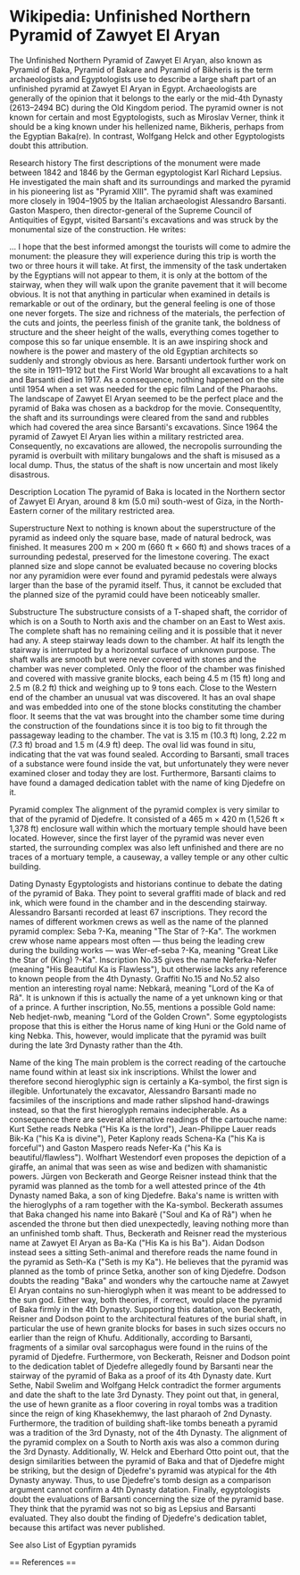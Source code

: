 
# Wikipedia: Unfinished Northern Pyramid of Zawyet El Aryan
The Unfinished Northern Pyramid of Zawyet El Aryan, also known as Pyramid of Baka,  Pyramid of Bakare and Pyramid of Bikheris is the term archaeologists and Egyptologists use to describe a large shaft part of an unfinished pyramid at Zawyet El Aryan in Egypt. Archaeologists are generally of the opinion that it belongs to the early or the mid-4th Dynasty (2613–2494 BC) during the Old Kingdom period. The pyramid owner is not known for certain and most Egyptologists, such as Miroslav Verner, think it should be a king known under his hellenized name, Bikheris, perhaps from the Egyptian Baka(re). In contrast, Wolfgang Helck and other Egyptologists doubt this attribution.

Research history
The first descriptions of the monument were made between 1842 and 1846 by the German egyptologist Karl Richard Lepsius. He investigated the main shaft and its surroundings and marked the pyramid in his pioneering list as "Pyramid XIII".
The pyramid shaft was examined more closely in 1904–1905 by the Italian archaeologist Alessandro Barsanti. Gaston Maspero, then director-general of the Supreme Council of Antiquities of Egypt, visited Barsanti's excavations and was struck by the monumental size of the construction. He writes:

... I hope that the best informed amongst the tourists will come to admire the monument: the pleasure they will experience during this trip is worth the two or three hours it will take. At first, the immensity of the task undertaken by the Egyptians will not appear to them, it is only at the bottom of the stairway, when they will walk upon the granite pavement that it will become obvious. It is not that anything in particular when examined in details is remarkable or out of the ordinary, but the general feeling is one of those one never forgets. The size and richness of the materials, the perfection of the cuts and joints, the peerless finish of the granite tank, the boldness of structure and the sheer height of the walls, everything comes together to compose this so far unique ensemble. It is an awe inspiring shock and nowhere is the power and mastery of the old Egyptian architects so suddenly and strongly obvious as here.
Barsanti undertook further work on the site in 1911–1912 but the First World War brought all excavations to a halt and Barsanti died in 1917. As a consequence, nothing happened on the site until 1954 when a set was needed for the epic film Land of the Pharaohs. The landscape of Zawyet El Aryan seemed to be the perfect place and the pyramid of Baka was chosen as a backdrop for the movie. Consequentlty, the shaft and its surroundings were cleared from the sand and rubbles which had covered the area since Barsanti's excavations.
Since 1964 the pyramid of Zawyet El Aryan lies within a military restricted area. Consequently, no excavations are allowed, the necropolis surrounding the pyramid is overbuilt with military bungalows and the shaft is misused as a local dump. Thus, the status of the shaft is now uncertain and most likely disastrous.

Description
Location
The pyramid of Baka is located in the Northern sector of Zawyet El Aryan, around 8 km (5.0 mi) south-west of Giza, in the North-Eastern corner of the military restricted area.

Superstructure
Next to nothing is known about the superstructure of the pyramid as indeed only the square base, made of natural bedrock, was finished. It measures 200 m × 200 m (660 ft × 660 ft) and shows traces of a surrounding pedestal, preserved for the limestone covering. The exact planned size and slope cannot be evaluated because no covering blocks nor any pyramidion were ever found and pyramid pedestals were always larger than the base of the pyramid itself. Thus, it cannot be excluded that the planned size of the pyramid could have been noticeably smaller.

Substructure
The substructure consists of a T-shaped shaft, the corridor of which is on a South to North axis and the chamber on an East to West axis. The complete shaft has no remaining ceiling and it is possible that it never had any. A steep stairway leads down to the chamber. At half its length the stairway is interrupted by a horizontal surface of unknown purpose. The shaft walls are smooth but were never covered with stones and the chamber was never completed. Only the floor of the chamber was finished and covered with massive granite blocks, each being 4.5 m (15 ft) long and 2.5 m (8.2 ft) thick and weighing up to 9 tons each. Close to the Western end of the chamber an unusual vat was discovered. It has an oval shape and was embedded into one of the stone blocks constituting the chamber floor. It seems that the vat was brought into the chamber some time during the construction of the foundations since it is too big to fit through the passageway leading to the chamber. The vat is 3.15 m (10.3 ft) long, 2.22 m (7.3 ft) broad and 1.5 m (4.9 ft) deep. The oval lid was found in situ, indicating that the vat was found sealed. According to Barsanti, small traces of a substance were found inside the vat, but unfortunately they were never examined closer and today they are lost. Furthermore, Barsanti claims to have found a damaged dedication tablet with the name of king Djedefre on it.

Pyramid complex
The alignment of the pyramid complex is very similar to that of the pyramid of Djedefre.
It consisted of a 465 m × 420 m (1,526 ft × 1,378 ft) enclosure wall within which the mortuary temple should have been located. However, since the first layer of the pyramid was never even started, the surrounding complex was also left unfinished and there are no traces of a mortuary temple, a causeway, a valley temple or any other cultic building.

Dating
Dynasty
Egyptologists and historians continue to debate the dating of the pyramid of Baka. They point to several graffiti made of black and red ink, which were found in the chamber and in the descending stairway. Alessandro Barsanti recorded at least 67 inscriptions. They record the names of different workmen crews as well as the name of the planned pyramid complex: Seba ?-Ka, meaning "The Star of ?-Ka". The workmen crew whose name appears most often — thus being the leading crew during the building works — was Wer-ef-seba ?-Ka, meaning "Great Like the Star of (King) ?-Ka". Inscription No.35 gives the name Neferka-Nefer (meaning "His Beautiful Ka is Flawless"), but otherwise lacks any reference to known people from the 4th Dynasty. Graffiti No.15 and No.52 also mention an interesting royal name: Nebkarâ, meaning "Lord of the Ka of Râ". It is unknown if this is actually the name of a yet unknown king or that of a prince. A further inscription, No.55, mentions a possible Gold name: Neb hedjet-nwb, meaning "Lord of the Golden Crown". Some egyptologists propose that this is either the Horus name of king Huni or the Gold name of king Nebka. This, however, would implicate that the pyramid was built during the late 3rd Dynasty rather than the 4th.

Name of the king
The main problem is the correct reading of the cartouche name found within at least six ink inscriptions. Whilst the lower and therefore second hieroglyphic sign is certainly a Ka-symbol, the first sign is illegible. Unfortunately the excavator, Alessandro Barsanti made no facsimiles of the inscriptions and made rather slipshod hand-drawings instead, so that the first hieroglyph remains indecipherable. As a consequence there are several alternative readings of the cartouche name: Kurt Sethe reads Nebka ("His Ka is the lord"), Jean-Philippe Lauer reads Bik-Ka ("his Ka is divine"), Peter Kaplony reads Schena-Ka ("his Ka is forceful") and Gaston Maspero reads Nefer-Ka ("his Ka is beautiful/flawless"). Wolfhart Westendorf even proposes the depiction of a giraffe, an animal that was seen as wise and bedizen with shamanistic powers.
Jürgen von Beckerath and George Reisner instead think that the pyramid was planned as the tomb for a well attested prince of the 4th Dynasty named Baka, a son of king Djedefre. Baka's name is written with the hieroglyphs of a ram together with the Ka-symbol. Beckerath assumes that Baka changed his name into Bakarê ("Soul and Ka of Râ") when he ascended the throne but then died unexpectedly, leaving nothing more than an unfinished tomb shaft. Thus, Beckerath and Reisner read the mysterious name at Zawyet El Aryan as Ba-Ka ("His Ka is his Ba"). Aidan Dodson instead sees a sitting Seth-animal and therefore reads the name found in the pyramid as Seth-Ka ("Seth is my Ka"). He believes that the pyramid was planned as the tomb of prince Setka, another son of king Djedefre. Dodson doubts the reading "Baka" and wonders why the cartouche name at Zawyet El Aryan contains no sun-hieroglyph when it was meant to be addressed to the sun god. Either way, both theories, if correct, would place the pyramid of Baka firmly in the 4th Dynasty. Supporting this datation, von Beckerath, Reisner and Dodson point to the architectural features of the burial shaft, in particular the use of hewn granite blocks for bases in such sizes occurs no earlier than the reign of Khufu. Additionally, according to Barsanti, fragments of a similar oval sarcophagus were found in the ruins of the pyramid of Djedefre. Furthermore, von Beckerath, Reisner and Dodson point to the dedication tablet of Djedefre allegedly found by Barsanti near the stairway of the pyramid of Baka as a proof of its 4th Dynasty date.
Kurt Sethe, Nabil Swelim and Wolfgang Helck contradict the former arguments and date the shaft to the late 3rd Dynasty. They point out that, in general, the use of hewn granite as a floor covering in royal tombs was a tradition since the reign of king Khasekhemwy, the last pharaoh of 2nd Dynasty. Furthermore, the tradition of building shaft-like tombs beneath a pyramid was a tradition of the 3rd Dynasty, not of the 4th Dynasty. The alignment of the pyramid complex on a South to North axis was also a common during the 3rd Dynasty. Additionally, W. Helck and Eberhard Otto point out, that the design similarities between the pyramid of Baka and that of Djedefre might be striking, but the design of Djedefre's pyramid was atypical for the 4th Dynasty anyway. Thus, to use Djedefre's tomb design as a comparison argument cannot confirm a 4th Dynasty datation. Finally, egyptologists doubt the evaluations of Barsanti concerning the size of the pyramid base. They think that the pyramid was not so big as Lepsius and Barsanti evaluated. They also doubt the finding of Djedefre's dedication tablet, because this artifact was never published.

See also
List of Egyptian pyramids


== References ==